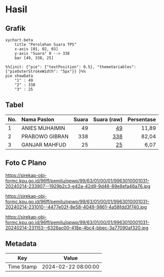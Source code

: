 # Hasil

## Grafik

```mermaid
xychart-beta
    title "Perolehan Suara TPS"
    x-axis [01, 02, 03]
    y-axis "Suara" 0 --> 338
    bar [49, 338, 25]
```

```mermaid
%%{init: {"pie": {"textPosition": 0.5}, "themeVariables": {"pieOuterStrokeWidth": "5px"}} }%%
pie showData
    "1" : 49
    "2" : 338
    "3" : 25
```

## Tabel

| No. | Nama Paslon    | Suara | Suara (raw) | Persentase |
|:--- |:-------------- | -----:| -----------:| ----------:|
| 1   | ANIES MUHAIMIN | 49    | [49][p-1]   | 11,89      |
| 2   | PRABOWO GIBRAN | 338   | [338][p-2]  | 82,04      |
| 3   | GANJAR MAHFUD  | 25    | [25][p-3]   | 6,07       |


[p-1]: https://github.com/gigit-pemilu/pemilu-2024-99-luar-negeri/blob/main/pilpres/hitung-suara/sub/99-luar-negeri/sub/63-kuching-malaysia/sub/01-kuching-malaysia/sub/0001-kuching-malaysia/sub/031-ksk-026/sub/paslon-1.txt
[p-2]: https://github.com/gigit-pemilu/pemilu-2024-99-luar-negeri/blob/main/pilpres/hitung-suara/sub/99-luar-negeri/sub/63-kuching-malaysia/sub/01-kuching-malaysia/sub/0001-kuching-malaysia/sub/031-ksk-026/sub/paslon-2.txt
[p-3]: https://github.com/gigit-pemilu/pemilu-2024-99-luar-negeri/blob/main/pilpres/hitung-suara/sub/99-luar-negeri/sub/63-kuching-malaysia/sub/01-kuching-malaysia/sub/0001-kuching-malaysia/sub/031-ksk-026/sub/paslon-3.txt

## Foto C Plano

https://sirekap-obj-formc.kpu.go.id/96ff/pemilu/ppwp/99/63/01/00/01/9963010001031-20240214-233907--1929b2c3-e42a-42d9-9d46-89e8efa46a76.jpg

https://sirekap-obj-formc.kpu.go.id/96ff/pemilu/ppwp/99/63/01/00/01/9963010001031-20240214-231010--4477e02f-8e58-4049-9861-4a58fdd3f740.jpg

https://sirekap-obj-formc.kpu.go.id/96ff/pemilu/ppwp/99/63/01/00/01/9963010001031-20240214-231153--6326ac00-418e-4bc4-bbec-3a77090af320.jpg


## Metadata

| Key        | Value               |
| ---------- | ------------------- |
| Time Stamp | 2024-02-22 08:00:00 |



